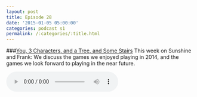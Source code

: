 ```yaml
---
layout: post
title: Episode 28
date: '2015-01-05 05:00:00'
categories: podcast s1
permalink: /:categories/:title.html
---
```


###[You, 3 Characters, and a Tree, and Some Stairs](http://files.podcast.geeksinprogress.com/files/podcasts/1/s01e28_2014InReview.mp3)
This week on Sunshine and Frank: We discuss the games we enjoyed playing in 2014, and the games we look forward to playing in the near future.

<audio controls>
  <source src="http://files.podcast.geeksinprogress.com/files/podcasts/1/s01e28_2014InReview.mp3" 	type="audio/mpeg">
</audio>
